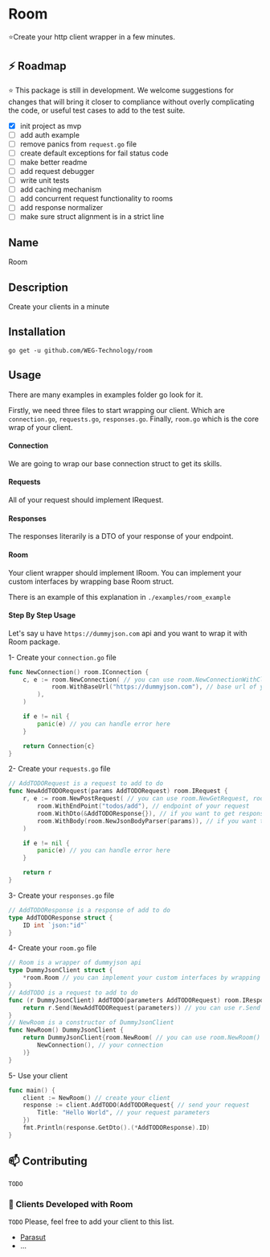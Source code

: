 # Room
⭐️Create your http client wrapper in a few minutes.

## ⚡️ Roadmap

⭐️ This package is still in development. We welcome suggestions for changes that will bring it closer to compliance without overly complicating the code, or useful test cases to add to the test suite.

- [x] init project as mvp
- [ ] add auth example
- [ ] remove panics from `request.go` file
- [ ] create default exceptions for fail status code
- [ ] make better readme
- [ ] add request debugger
- [ ] write unit tests
- [ ] add caching mechanism
- [ ] add concurrent request functionality to rooms
- [ ] add response normalizer
- [ ] make sure struct alignment is in a strict line

## Name
Room

## Description
Create your clients in a minute

## Installation
`go get -u github.com/WEG-Technology/room`

## Usage
There are many examples in examples folder go look for it.

Firstly, we need three files to start wrapping our client. Which are `connection.go`, `requests.go`, `responses.go`.
Finally, `room.go` which is the core wrap of your client.

#### Connection
We are going to wrap our base connection struct to get its skills.

#### Requests
All of your request should implement IRequest.

#### Responses
The responses literarily is a DTO of your response of your endpoint.

#### Room
Your client wrapper should implement IRoom. You can implement your custom interfaces by wrapping base Room struct.

There is an example of this explanation in `./examples/room_example`

#### Step By Step Usage
Let's say u have `https://dummyjson.com` api and you want to wrap it with Room package.

1- Create your `connection.go` file
```go
func NewConnection() room.IConnection {
    c, e := room.NewConnection( // you can use room.NewConnectionWithClient to use your custom http client
            room.WithBaseUrl("https://dummyjson.com"), // base url of your api
	    ),
    )

    if e != nil {
        panic(e) // you can handle error here
    }

    return Connection{c}
}
```

2- Create your `requests.go` file
```go
// AddTODORequest is a request to add to do
func NewAddTODORequest(params AddTODORequest) room.IRequest {
	r, e := room.NewPostRequest( // you can use room.NewGetRequest, room.NewPutRequest, room.NewDeleteRequest
		room.WithEndPoint("todos/add"), // endpoint of your request
		room.WithDto(&AddTODOResponse{}), // if you want to get response as a struct
		room.WithBody(room.NewJsonBodyParser(params)), // if you want to send request as a json
	)

	if e != nil {
		panic(e) // you can handle error here
	}

	return r
}
```

3- Create your `responses.go` file
```go
// AddTODOResponse is a response of add to do
type AddTODOResponse struct {
    ID int `json:"id"`
}
```

4- Create your `room.go` file
```go
// Room is a wrapper of dummyjson api
type DummyJsonClient struct {
	*room.Room // you can implement your custom interfaces by wrapping base Room struct
}
// AddTODO is a request to add to do
func (r DummyJsonClient) AddTODO(parameters AddTODORequest) room.IResponse {
	return r.Send(NewAddTODORequest(parameters)) // you can use r.Send to send your request
}
// NewRoom is a constructor of DummyJsonClient
func NewRoom() DummyJsonClient {
	return DummyJsonClient{room.NewRoom( // you can use room.NewRoom() to use your custom http client
		NewConnection(), // your connection
	)}
}
```

5- Use your client
```go
func main() {
    client := NewRoom() // create your client
    response := client.AddTODO(AddTODORequest{ // send your request
        Title: "Hello World", // your request parameters
    })
    fmt.Println(response.GetDto().(*AddTODOResponse).ID)
}
```


## 📫 Contributing
```TODO```

### 🧬 Clients Developed with Room
```TODO```
Please, feel free to add your client to this list.
- [Parasut](https://github.com/yahya077/parasut)
- ...